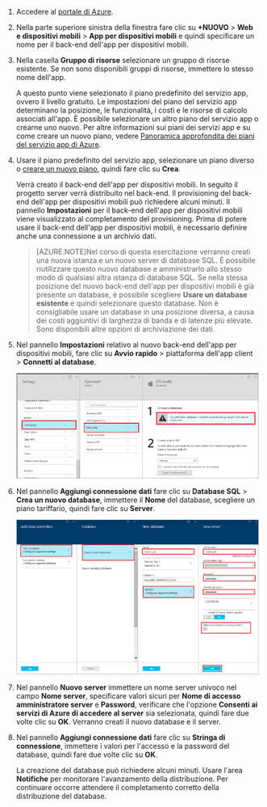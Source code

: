 1. Accedere al [portale di Azure].

2. Nella parte superiore sinistra della finestra fare clic su **+NUOVO** > **Web e dispositivi mobili** > **App per dispositivi mobili** e quindi specificare un nome per il back-end dell'app per dispositivi mobili.

3. Nella casella **Gruppo di risorse** selezionare un gruppo di risorse esistente. Se non sono disponibili gruppi di risorse, immettere lo stesso nome dell'app.
 
	A questo punto viene selezionato il piano predefinito del servizio app, ovvero il livello gratuito. Le impostazioni del piano del servizio app determinano la posizione, le funzionalità, i costi e le risorse di calcolo associati all'app. È possibile selezionare un altro piano del servizio app o crearne uno nuovo. Per altre informazioni sui piani dei servizi app e su come creare un nuovo piano, vedere [Panoramica approfondita dei piani del servizio app di Azure](../app-service/azure-web-sites-web-hosting-plans-in-depth-overview.md).

4. Usare il piano predefinito del servizio app, selezionare un piano diverso o [creare un nuovo piano](../app-service/azure-web-sites-web-hosting-plans-in-depth-overview.md#create-an-app-service-plan), quindi fare clic su **Crea**.
	
	Verrà creato il back-end dell'app per dispositivi mobili. In seguito il progetto server verrà distribuito nel back-end. Il provisioning del back-end dell'app per dispositivi mobili può richiedere alcuni minuti. Il pannello **Impostazioni** per il back-end dell'app per dispositivi mobili viene visualizzato al completamento del provisioning. Prima di potere usare il back-end dell'app per dispositivi mobili, è necessario definire anche una connessione a un archivio dati.

    > [AZURE.NOTE]Nel corso di questa esercitazione verranno creati una nuova istanza e un nuovo server di database SQL. È possibile riutilizzare questo nuovo database e amministrarlo allo stesso modo di qualsiasi altra istanza di database SQL. Se nella stessa posizione del nuovo back-end dell'app per dispositivi mobili è già presente un database, è possibile scegliere **Usare un database esistente** e quindi selezionare questo database. Non è consigliabile usare un database in una posizione diversa, a causa dei costi aggiuntivi di larghezza di banda e di latenze più elevate. Sono disponibili altre opzioni di archiviazione dei dati.

6. Nel pannello **Impostazioni** relativo al nuovo back-end dell'app per dispositivi mobili, fare clic su **Avvio rapido** > piattaforma dell'app client > **Connetti al database**.

	![](./media/app-service-mobile-dotnet-backend-create-new-service/dotnet-backend-create-data-connection.png)

7. Nel pannello **Aggiungi connessione dati** fare clic su **Database SQL** > **Crea un nuovo database**, immettere il **Nome** del database, scegliere un piano tariffario, quindi fare clic su **Server**.
 
    ![](./media/app-service-mobile-dotnet-backend-create-new-service/dotnet-backend-create-db.png)

8. Nel pannello **Nuovo server** immettere un nome server univoco nel campo **Nome server**, specificare valori sicuri per **Nome di accesso amministratore server** e **Password**, verificare che l'opzione **Consenti ai servizi di Azure di accedere al server** sia selezionata, quindi fare due volte clic su **OK**. Verranno creati il nuovo database e il server.

10. Nel pannello **Aggiungi connessione dati** fare clic su **Stringa di connessione**, immettere i valori per l'accesso e la password del database, quindi fare due volte clic su **OK**.

	La creazione del database può richiedere alcuni minuti. Usare l'area **Notifiche** per monitorare l'avanzamento della distribuzione. Per continuare occorre attendere il completamento corretto della distribuzione del database.


<!-- URLs. -->
[portale di Azure]: https://portal.azure.com/

<!---HONumber=AcomDC_1203_2015-->